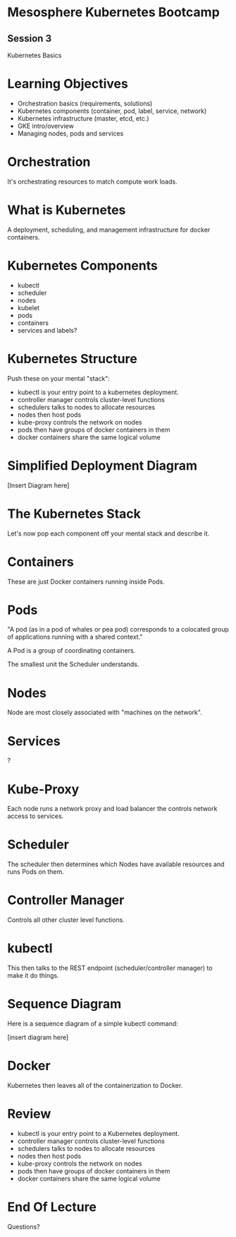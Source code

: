 Mesosphere Kubernetes Bootcamp
=======

Session 3
----

Kubernetes Basics



Learning Objectives
====

* Orchestration basics (requirements, solutions)
* Kubernetes components (container, pod, label, service, network)
* Kubernetes infrastructure (master, etcd, etc.)
* GKE intro/overview
* Managing nodes, pods and services



Orchestration
====

It's orchestrating resources to match compute work loads.



What is Kubernetes
===

A deployment, scheduling, and management infrastructure for docker containers.



Kubernetes Components
====

* kubectl
* scheduler
* nodes
* kubelet
* pods
* containers
* services and labels?




Kubernetes Structure
====

Push these on your mental "stack":

* kubectl is your entry point to a kubernetes deployment.
* controller manager controls cluster-level functions
* schedulers talks to nodes to allocate resources
* nodes then host pods
* kube-proxy controls the network on nodes
* pods then have groups of docker containers in them
* docker containers share the same logical volume



Simplified Deployment Diagram
====

[Insert Diagram here]



The Kubernetes Stack
===

Let's now pop each component off your mental stack and describe it.



Containers
====

These are just Docker containers running inside Pods.



Pods
====

"A pod (as in a pod of whales or pea pod) corresponds to a colocated group of applications running with a shared context."

A Pod is a group of coordinating containers.

The smallest unit the Scheduler understands.



Nodes
===

Node are most closely associated with "machines on the network".



Services
====

?



Kube-Proxy
====

Each node runs a network proxy and load balancer the controls network access to services.



Scheduler
====

The scheduler then determines which Nodes have available resources and runs
Pods on them.



Controller Manager
====

Controls all other cluster level functions.



kubectl
====

This then talks to the REST endpoint (scheduler/controller manager) to make it do things.



Sequence Diagram
====

Here is a sequence diagram of a simple kubectl command:

[insert diagram here]



Docker
====

Kubernetes then leaves all of the containerization to Docker.



Review
====

* kubectl is your entry point to a Kubernetes deployment.
* controller manager controls cluster-level functions
* schedulers talks to nodes to allocate resources
* nodes then host pods
* kube-proxy controls the network on nodes
* pods then have groups of docker containers in them
* docker containers share the same logical volume



End Of Lecture 
=====

Questions?

